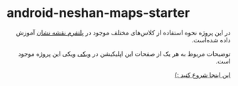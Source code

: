 # android-neshan-maps-starter

<div dir=rtl>

در این پروژه نحوه استفاده از کلاس‌های مختلف موجود در
[پلتفرم نقشه نشان](https://developer.neshan.org/)
آموزش داده شده‌است.

توضیحات مربوط به هر یک از صفحات این اپلیکیشن در
[ویکی](https://github.com/NeshanMaps/android-neshan-maps-starter/wiki)
ویکی
این پروژه موجود است.


[این اینجا شروع کنید :)](https://github.com/NeshanMaps/android-neshan-maps-starter/wiki)

</div>
